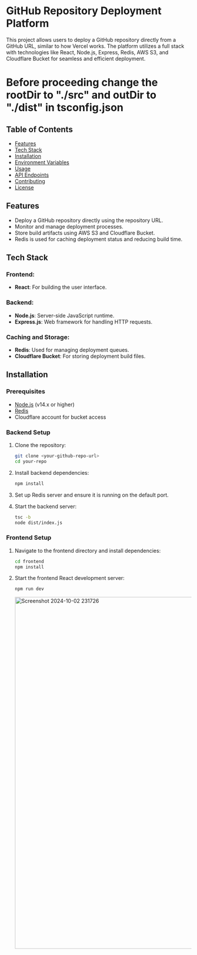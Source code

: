 # GitHub Repository Deployment Platform

This project allows users to deploy a GitHub repository directly from a GitHub URL, similar to how Vercel works. The platform utilizes a full stack with technologies like React, Node.js, Express, Redis, AWS S3, and Cloudflare Bucket for seamless and efficient deployment.
# Before proceeding change the rootDir to "./src" and outDir to "./dist" in tsconfig.json
## Table of Contents

- [Features](#features)
- [Tech Stack](#tech-stack)
- [Installation](#installation)
- [Environment Variables](#environment-variables)
- [Usage](#usage)
- [API Endpoints](#api-endpoints)
- [Contributing](#contributing)
- [License](#license)

## Features

- Deploy a GitHub repository directly using the repository URL.
- Monitor and manage deployment processes.
- Store build artifacts using AWS S3 and Cloudflare Bucket.
- Redis is used for caching deployment status and reducing build time.

## Tech Stack

### Frontend:
- **React**: For building the user interface.
  
### Backend:
- **Node.js**: Server-side JavaScript runtime.
- **Express.js**: Web framework for handling HTTP requests.
  
### Caching and Storage:
- **Redis**: Used for managing deployment queues.
- **Cloudflare Bucket**: For storing deployment build files.

## Installation

### Prerequisites
- [Node.js](https://nodejs.org/) (v14.x or higher)
- [Redis](https://redis.io/)
- Cloudflare account for bucket access

### Backend Setup

1. Clone the repository:
    ```bash
    git clone <your-github-repo-url>
    cd your-repo
    ```

2. Install backend dependencies:
    ```bash
    npm install
    ```

3. Set up Redis server and ensure it is running on the default port.


4. Start the backend server:
    ```bash
    tsc -b
    node dist/index.js
    ```

### Frontend Setup

1. Navigate to the frontend directory and install dependencies:
    ```bash
    cd frontend
    npm install
    ```

2. Start the frontend React development server:
    ```bash
    npm run dev
    ```


   <img width="953" alt="Screenshot 2024-10-02 231726" src="https://github.com/user-attachments/assets/e1d4ca6d-7145-4cd6-b6db-d07a20da7321">


